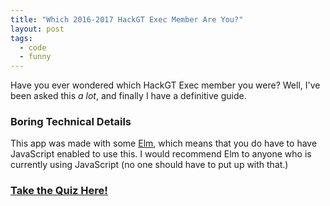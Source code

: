 ```yaml
---
title: "Which 2016-2017 HackGT Exec Member Are You?"
layout: post
tags:
  - code
  - funny
---
```


Have you ever wondered which HackGT Exec member you were?
Well, I've been asked this _a lot_, and finally I have a definitive
guide.

### Boring Technical Details

This app was made with some [Elm](http://elm-lang.org/), which means that you
do have to have JavaScript enabled to use this.
I would recommend Elm to anyone who is currently using JavaScript (no one should
have to put up with that.)

### [Take the Quiz Here!](https://oddoreden.com/execquiz)

